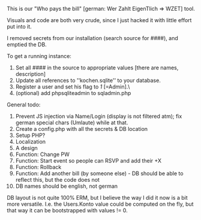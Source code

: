 This is our "Who pays the bill" [german: Wer Zahlt EigenTlich => WZET] tool.

Visuals and code are both very crude, since I just hacked it with little effort put into it.

I removed secrets from our installation (search source for ####), and emptied the DB.

To get a running instance:
1. Set all #### in the source to appropriate values [there are names, description]
2. Update all references to ''kochen.sqlite'' to your database.
3. Register a user and set his flag to _1_ [=Admin].\
4. (optional) add phpsqliteadmin to sqladmin.php

General todo:
1. Prevent JS injection via Name/Login (display is not filtered atm); fix german special chars (Umlaute) while at that.
2. Create a config.php with all the secrets & DB location
3. Setup PHP?
4. Localization
5. A design
6. Function: Change PW
7. Function: Start event so people can RSVP and add their +X
8. Function: Rollback
9. Function: Add another bill (by someone else) - DB should be able to reflect this, but the code does not
10. DB names should be english, not german

DB layout is not quite 100% ERM, but I believe the way I did it now is a bit more versatile.
I.e. the Users.Konto value could be computed on the fly, but that way it can be bootstrapped with values != 0.
